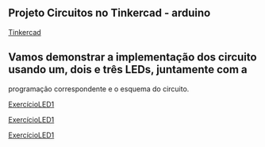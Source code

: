 

##  Projeto Circuitos no Tinkercad - arduino


[Tinkercad](https://www.tinkercad.com/)



## Vamos demonstrar a implementação dos circuito usando um, dois e três LEDs, juntamente com a 
programação correspondente e o esquema do circuito.


[ExercícioLED1](https://github.com/pauloamoroso/ProjTinkarduino/blob/main/led1.md)






[ExercícioLED1](https://github.com/pauloamoroso/ProjTinkarduino/blob/main/led2.md)




[ExercícioLED1](https://github.com/pauloamoroso/ProjTinkarduino/blob/main/led3.md)

























